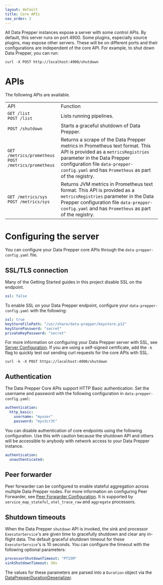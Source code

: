 ```yaml
---
layout: default
title: Core APIs
nav_order: 2
---
```


All Data Prepper instances expose a server with some control APIs. By default, this server runs on port 4900. Some plugins, especially source plugins, may expose other servers. These will be on different ports and their configurations are independent of the core API. For example, to shut down Data Prepper, you can run:

```
curl -X POST http://localhost:4900/shutdown
```

# APIs

The following APIs are available.

|             |                 |
|-------------|-----------------|
| API | Function |
| `GET /list`<br> `POST /list` | Lists running pipelines. |
| `POST /shutdown` | Starts a graceful shutdown of Data Prepper. |
| `GET /metrics/prometheus`<br>`POST /metrics/prometheus`| Returns a scrape of the Data Prepper metrics in Prometheus text format. This API is provided as a `metricsRegistries` parameter in the Data Prepper configuration file `data-prepper-config.yaml` and has `Prometheus` as part of the registry.|
| `GET /metrics/sys`<br>`POST /metrics/sys` | Returns JVM metrics in Prometheus text format. This API is provided as a `metricsRegistries` parameter in the Data Prepper configuration file `data-prepper-config.yaml` and has `Prometheus` as part of the registry.|


# Configuring the server

You can configure your Data Prepper core APIs through the `data-prepper-config.yaml` file. 

## SSL/TLS connection

Many of the Getting Started guides in this project disable SSL on the endpoint.

```yaml
ssl: false
```

To enable SSL on your Data Prepper endpoint, configure your `data-prepper-config.yaml`
with the following:

```yaml
ssl: true
keyStoreFilePath: "/usr/share/data-prepper/keystore.p12"
keyStorePassword: "secret"
privateKeyPassword: "secret"
```

For more information on configuring your Data Prepper server with SSL, see [Server Configuration](https://github.com/opensearch-project/data-prepper/blob/main/docs/configuration.md#server-configuration). If you are using a self-signed certificate, add the `-k` flag to quickly test out sending curl requests for the core APIs with SSL.

```
curl -k -X POST https://localhost:4900/shutdown
```

## Authentication

The Data Prepper Core APIs support HTTP Basic authentication. Set the username and password with the following configuration in `data-prepper-config.yaml`:

```yaml
authentication:
  http_basic:
    username: "myuser"
    password: "mys3cr3t"
```

You can disable authentication of core endpoints using the following configuration. Use this with caution because the shutdown API and others will be accessible to anybody with network access to your Data Prepper instance.

```yaml
authentication:
  unauthenticated:
```

## Peer forwarder
Peer forwarder can be configured to enable stateful aggregation across multiple Data Prepper nodes. For more information on configuring Peer Forwarder, see [Peer Forwarder Configuration](https://github.com/opensearch-project/data-prepper/blob/main/docs/peer_forwarder.md).
It is supported by `service_map_stateful`, `otel_trace_raw` and `aggregate` processors.

## Shutdown timeouts
When the Data Prepper `shutdown` API is invoked, the sink and processor `ExecutorService`'s are given time to gracefully shutdown and clear any in-flight data. The default graceful shutdown timeout for these `ExecutorService`'s is 10 seconds. You can configure the timeout with the following optional parameters:

```yaml
processorShutdownTimeout: "PT15M"
sinkShutdownTimeout: 30s
```

The values for these parameters are parsed into a `Duration` object via the [DataPrepperDurationDeserializer](https://github.com/opensearch-project/data-prepper/tree/main/data-prepper-core/src/main/java/org/opensearch/dataprepper/parser/DataPrepperDurationDeserializer.java). 